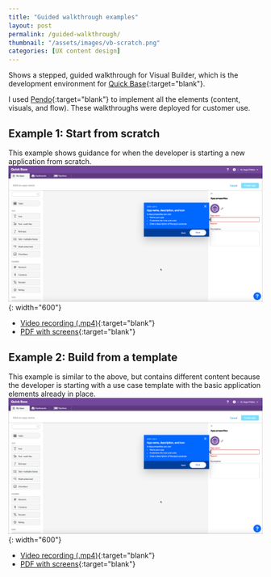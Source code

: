```yaml
---
title: "Guided walkthrough examples"
layout: post
permalink: /guided-walkthrough/
thumbnail: "/assets/images/vb-scratch.png"
categories: [UX content design]
---
```

Shows a stepped, guided walkthrough for Visual Builder, which is the development environment for [Quick Base](https://www.quickbase.com){:target="blank"}.

I used [Pendo](https://pendo.io){:target="blank"} to implement all the elements (content, visuals, and flow). These walkthroughs were deployed for customer use.

## Example 1: Start from scratch
This example shows guidance for when the developer is starting a new application from scratch.
![](/assets/images/vb-scratch.png){: width="600"}

- [Video recording (.mp4)](/assets/videos/visual-builder-tour-startfromscratch.mp4){:target="blank"}
- [PDF with screens](/assets/pdf/visual-builder-tour-startfromscratch.pdf){:target="blank"}

## Example 2: Build from a template
This example is similar to the above, but contains different content because the developer is starting with a use case template with the basic application elements already in place.
![](/assets/images/vb-scratch.png){: width="600"}

- [Video recording (.mp4)](/assets/videos/visual-builder-tour-build-from-template.mp4){:target="blank"}
- [PDF with screens](/assets/pdf/visual-builder-tour-build-from-template.pdf){:target="blank"}
